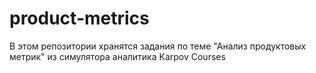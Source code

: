 # product-metrics
В этом репозитории хранятся задания по теме "Анализ продуктовых метрик" из симулятора аналитика Karpov Courses
